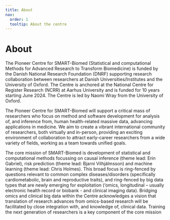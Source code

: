 ```yaml
---
title: About
nav:
  order: 1
  tooltip: About the centre
---
```


# About

The Pioneer Centre for SMART-Biomed (Statistical and computational 
Methods for Advanced Research to Transform Biomedicine) is funded by the Danish National Research Foundation (DNRF) supporting research collaboration between researchers at Danish Universities/Institutes and the University of Oxford. The Centre is anchored at the National Centre for Register Research (NCRR) at Aarhus University and is funded for 10 years starting June 2024. The Centre is led by Naomi Wray from the University of Oxford.

The Pioneer Centre for SMART-Biomed will support a critical mass of researchers who focus on method and software development for analysis of, and inference from, human health-related massive data, advancing applications in medicine. We aim to create a vibrant international community of researchers, both virtually and in-person, providing an exciting environment of collaboration to attract early-career researchers from a wide variety of fields, working as a team towards unified goals.

The core mission of SMART-Biomed is development of statistical and computational methods focussing on causal inference (theme lead: Erin Gabriel), risk prediction (theme lead: Bjarni Vilhjálmsson) and machine learning (theme lead: Chris Holmes). This broad focus is ring-fenced by questions relevant to common complex diseases/disorders (specifically cardiometabolic, brain and reproductive traits), and ring-fenced by big data types that are newly emerging for exploitation (‘omics, longitudinal – usually electronic health record or biobank -  and clinical imaging data). Bridging omics and clinical big data within the Centre acknowledges a vision that translation of research advances from omics-based research will be facilitated by close integration with, and knowledge of, clinical data. Training the next generation of researchers is a key component of the core mission

